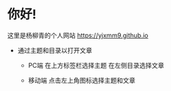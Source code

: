 # 你好!

这里是杨柳青的个人网站 <https://yjxmm9.github.io>

- 通过主题和目录以打开文章

  - PC端 在上方标签栏选择主题 在左侧目录选择文章

  - 移动端 点击左上角图标选择主题和文章
